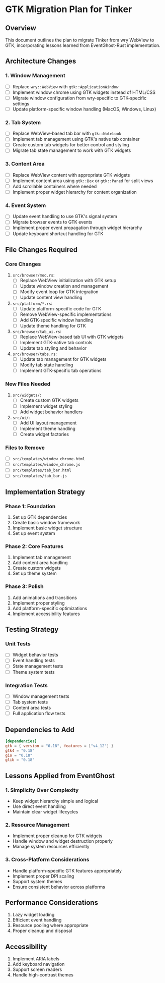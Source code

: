 # GTK Migration Plan for Tinker

## Overview
This document outlines the plan to migrate Tinker from wry WebView to GTK, incorporating lessons learned from EventGhost-Rust implementation.

## Architecture Changes

### 1. Window Management
- [ ] Replace `wry::WebView` with `gtk::ApplicationWindow`
- [ ] Implement window chrome using GTK widgets instead of HTML/CSS
- [ ] Migrate window configuration from wry-specific to GTK-specific settings
- [ ] Update platform-specific window handling (MacOS, Windows, Linux)

### 2. Tab System
- [ ] Replace WebView-based tab bar with `gtk::Notebook`
- [ ] Implement tab management using GTK's native tab container
- [ ] Create custom tab widgets for better control and styling
- [ ] Migrate tab state management to work with GTK widgets

### 3. Content Area
- [ ] Replace WebView content with appropriate GTK widgets
- [ ] Implement content area using `gtk::Box` or `gtk::Paned` for split views
- [ ] Add scrollable containers where needed
- [ ] Implement proper widget hierarchy for content organization

### 4. Event System
- [ ] Update event handling to use GTK's signal system
- [ ] Migrate browser events to GTK events
- [ ] Implement proper event propagation through widget hierarchy
- [ ] Update keyboard shortcut handling for GTK

## File Changes Required

### Core Changes
1. `src/browser/mod.rs`:
   - [ ] Replace WebView initialization with GTK setup
   - [ ] Update window creation and management
   - [ ] Modify event loop for GTK integration
   - [ ] Update content view handling

2. `src/platform/*.rs`:
   - [ ] Update platform-specific code for GTK
   - [ ] Remove WebView-specific implementations
   - [ ] Add GTK-specific window handling
   - [ ] Update theme handling for GTK

3. `src/browser/tab_ui.rs`:
   - [ ] Replace WebView-based tab UI with GTK widgets
   - [ ] Implement GTK-native tab controls
   - [ ] Update tab styling and behavior

4. `src/browser/tabs.rs`:
   - [ ] Update tab management for GTK widgets
   - [ ] Modify tab state handling
   - [ ] Implement GTK-specific tab operations

### New Files Needed
1. `src/widgets/`:
   - [ ] Create custom GTK widgets
   - [ ] Implement widget styling
   - [ ] Add widget behavior handlers

2. `src/ui/`:
   - [ ] Add UI layout management
   - [ ] Implement theme handling
   - [ ] Create widget factories

### Files to Remove
- [ ] `src/templates/window_chrome.html`
- [ ] `src/templates/window_chrome.js`
- [ ] `src/templates/tab_bar.html`
- [ ] `src/templates/tab_bar.js`

## Implementation Strategy

### Phase 1: Foundation
1. Set up GTK dependencies
2. Create basic window framework
3. Implement basic widget structure
4. Set up event system

### Phase 2: Core Features
1. Implement tab management
2. Add content area handling
3. Create custom widgets
4. Set up theme system

### Phase 3: Polish
1. Add animations and transitions
2. Implement proper styling
3. Add platform-specific optimizations
4. Implement accessibility features

## Testing Strategy

### Unit Tests
- [ ] Widget behavior tests
- [ ] Event handling tests
- [ ] State management tests
- [ ] Theme system tests

### Integration Tests
- [ ] Window management tests
- [ ] Tab system tests
- [ ] Content area tests
- [ ] Full application flow tests

## Dependencies to Add
```toml
[dependencies]
gtk = { version = "0.18", features = ["v4_12"] }
gtk4 = "0.18"
gio = "0.18"
glib = "0.18"
```

## Lessons Applied from EventGhost

### 1. Simplicity Over Complexity
- Keep widget hierarchy simple and logical
- Use direct event handling
- Maintain clear widget lifecycles

### 2. Resource Management
- Implement proper cleanup for GTK widgets
- Handle window and widget destruction properly
- Manage system resources efficiently

### 3. Cross-Platform Considerations
- Handle platform-specific GTK features appropriately
- Implement proper DPI scaling
- Support system themes
- Ensure consistent behavior across platforms

## Performance Considerations
1. Lazy widget loading
2. Efficient event handling
3. Resource pooling where appropriate
4. Proper cleanup and disposal

## Accessibility
1. Implement ARIA labels
2. Add keyboard navigation
3. Support screen readers
4. Handle high-contrast themes 